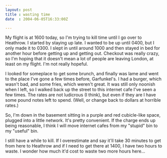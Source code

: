 ```yaml
---
layout: post
title : wasting time
date  : 2004-06-05T16:33:00Z

---
```

My flight is at 1600 today, so I'm trying to kill time until I go over to Heathrow.  I started by staying up late.  I wanted to be up until 0400, but I only made it to 0300.  I slept in until around 1000 and then stayed in bed for another hour before getting up and getting out.  Checkout was really crazy, so I'm hoping that it doesn't mean a lot of people are leaving London, at least on my flight.  I'm not really hopeful.

I looked for someplace to get some brunch, and finally was lame and went to the place I've gone a few times before, Garfunkel's.  I had a burger, which wasn't bad, and some fries, which weren't great.  It was still only noonish when I left, so I walked back up the street to this internet cafe I've seen a few times.  The rates are not ludicrous (I think), but even if they are I have some pound notes left to spend.  (Well, or change back to dollars at horrible rates.)

So, I'm down in the basement sitting in a purple and red cubicle-like space, plugged into a little network.  It's pretty convenient.  If the charge ends up being reasonable, I think I will move internet cafes from my "stupid" bin to my "useful" bin.

I still have a while to kill.  If I overestimate and say it'll take 30 minutes to get from here to Heathrow and if I need to get there at 1400, I have two hours to waste.  I wonder how much it'd cost to waste two more hours here...

